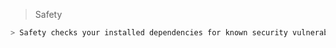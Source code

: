  > Safety
``` bash
> Safety checks your installed dependencies for known security vulnerabilities
```
